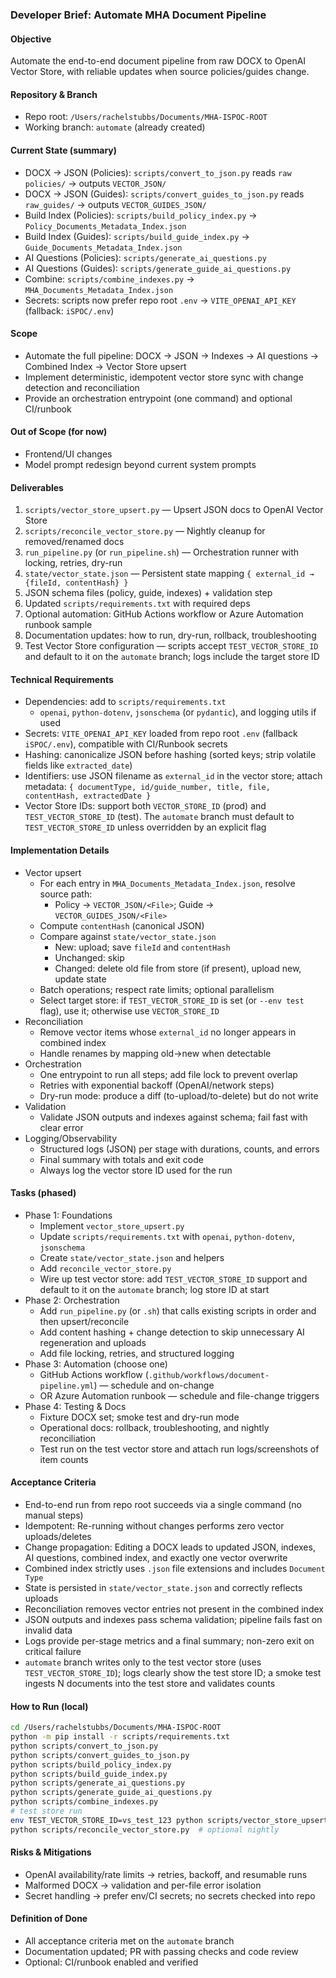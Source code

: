 ### Developer Brief: Automate MHA Document Pipeline

#### Objective
Automate the end-to-end document pipeline from raw DOCX to OpenAI Vector Store, with reliable updates when source policies/guides change.

#### Repository & Branch
- Repo root: `/Users/rachelstubbs/Documents/MHA-ISPOC-ROOT`
- Working branch: `automate` (already created)

#### Current State (summary)
- DOCX → JSON (Policies): `scripts/convert_to_json.py` reads `raw policies/` → outputs `VECTOR_JSON/`
- DOCX → JSON (Guides): `scripts/convert_guides_to_json.py` reads `raw_guides/` → outputs `VECTOR_GUIDES_JSON/`
- Build Index (Policies): `scripts/build_policy_index.py` → `Policy_Documents_Metadata_Index.json`
- Build Index (Guides): `scripts/build_guide_index.py` → `Guide_Documents_Metadata_Index.json`
- AI Questions (Policies): `scripts/generate_ai_questions.py`
- AI Questions (Guides): `scripts/generate_guide_ai_questions.py`
- Combine: `scripts/combine_indexes.py` → `MHA_Documents_Metadata_Index.json`
- Secrets: scripts now prefer repo root `.env` → `VITE_OPENAI_API_KEY` (fallback: `iSPOC/.env`)

#### Scope
- Automate the full pipeline: DOCX → JSON → Indexes → AI questions → Combined Index → Vector Store upsert
- Implement deterministic, idempotent vector store sync with change detection and reconciliation
- Provide an orchestration entrypoint (one command) and optional CI/runbook

#### Out of Scope (for now)
- Frontend/UI changes
- Model prompt redesign beyond current system prompts

#### Deliverables
1) `scripts/vector_store_upsert.py` — Upsert JSON docs to OpenAI Vector Store
2) `scripts/reconcile_vector_store.py` — Nightly cleanup for removed/renamed docs
3) `run_pipeline.py` (or `run_pipeline.sh`) — Orchestration runner with locking, retries, dry-run
4) `state/vector_state.json` — Persistent state mapping `{ external_id → {fileId, contentHash} }`
5) JSON schema files (policy, guide, indexes) + validation step
6) Updated `scripts/requirements.txt` with required deps
7) Optional automation: GitHub Actions workflow or Azure Automation runbook sample
8) Documentation updates: how to run, dry-run, rollback, troubleshooting
9) Test Vector Store configuration — scripts accept `TEST_VECTOR_STORE_ID` and default to it on the `automate` branch; logs include the target store ID

#### Technical Requirements
- Dependencies: add to `scripts/requirements.txt`
  - `openai`, `python-dotenv`, `jsonschema` (or `pydantic`), and logging utils if used
- Secrets: `VITE_OPENAI_API_KEY` loaded from repo root `.env` (fallback `iSPOC/.env`), compatible with CI/Runbook secrets
- Hashing: canonicalize JSON before hashing (sorted keys; strip volatile fields like `extracted_date`)
- Identifiers: use JSON filename as `external_id` in the vector store; attach metadata: `{ documentType, id/guide_number, title, file, contentHash, extractedDate }`
- Vector Store IDs: support both `VECTOR_STORE_ID` (prod) and `TEST_VECTOR_STORE_ID` (test). The `automate` branch must default to `TEST_VECTOR_STORE_ID` unless overridden by an explicit flag

#### Implementation Details
- Vector upsert
  - For each entry in `MHA_Documents_Metadata_Index.json`, resolve source path:
    - Policy → `VECTOR_JSON/<File>`; Guide → `VECTOR_GUIDES_JSON/<File>`
  - Compute `contentHash` (canonical JSON)
  - Compare against `state/vector_state.json`
    - New: upload; save `fileId` and `contentHash`
    - Unchanged: skip
    - Changed: delete old file from store (if present), upload new, update state
  - Batch operations; respect rate limits; optional parallelism
  - Select target store: if `TEST_VECTOR_STORE_ID` is set (or `--env test` flag), use it; otherwise use `VECTOR_STORE_ID`
- Reconciliation
  - Remove vector items whose `external_id` no longer appears in combined index
  - Handle renames by mapping old→new when detectable
- Orchestration
  - One entrypoint to run all steps; add file lock to prevent overlap
  - Retries with exponential backoff (OpenAI/network steps)
  - Dry-run mode: produce a diff (to-upload/to-delete) but do not write
- Validation
  - Validate JSON outputs and indexes against schema; fail fast with clear error
- Logging/Observability
  - Structured logs (JSON) per stage with durations, counts, and errors
  - Final summary with totals and exit code
  - Always log the vector store ID used for the run

#### Tasks (phased)
- Phase 1: Foundations
  - Implement `vector_store_upsert.py`
  - Update `scripts/requirements.txt` with `openai`, `python-dotenv`, `jsonschema`
  - Create `state/vector_state.json` and helpers
  - Add `reconcile_vector_store.py`
  - Wire up test vector store: add `TEST_VECTOR_STORE_ID` support and default to it on the `automate` branch; log store ID at start
- Phase 2: Orchestration
  - Add `run_pipeline.py` (or `.sh`) that calls existing scripts in order and then upsert/reconcile
  - Add content hashing + change detection to skip unnecessary AI regeneration and uploads
  - Add file locking, retries, and structured logging
- Phase 3: Automation (choose one)
  - GitHub Actions workflow (`.github/workflows/document-pipeline.yml`) — schedule and on-change
  - OR Azure Automation runbook — schedule and file-change triggers
- Phase 4: Testing & Docs
  - Fixture DOCX set; smoke test and dry-run mode
  - Operational docs: rollback, troubleshooting, and nightly reconciliation
  - Test run on the test vector store and attach run logs/screenshots of item counts

#### Acceptance Criteria
- End-to-end run from repo root succeeds via a single command (no manual steps)
- Idempotent: Re-running without changes performs zero vector uploads/deletes
- Change propagation: Editing a DOCX leads to updated JSON, indexes, AI questions, combined index, and exactly one vector overwrite
- Combined index strictly uses `.json` file extensions and includes `Document Type`
- State is persisted in `state/vector_state.json` and correctly reflects uploads
- Reconciliation removes vector entries not present in the combined index
- JSON outputs and indexes pass schema validation; pipeline fails fast on invalid data
- Logs provide per-stage metrics and a final summary; non-zero exit on critical failure
- `automate` branch writes only to the test vector store (uses `TEST_VECTOR_STORE_ID`); logs clearly show the test store ID; a smoke test ingests N documents into the test store and validates counts

#### How to Run (local)
```bash
cd /Users/rachelstubbs/Documents/MHA-ISPOC-ROOT
python -m pip install -r scripts/requirements.txt
python scripts/convert_to_json.py
python scripts/convert_guides_to_json.py
python scripts/build_policy_index.py
python scripts/build_guide_index.py
python scripts/generate_ai_questions.py
python scripts/generate_guide_ai_questions.py
python scripts/combine_indexes.py
# test store run
env TEST_VECTOR_STORE_ID=vs_test_123 python scripts/vector_store_upsert.py  # new
python scripts/reconcile_vector_store.py  # optional nightly
```

#### Risks & Mitigations
- OpenAI availability/rate limits → retries, backoff, and resumable runs
- Malformed DOCX → validation and per-file error isolation
- Secret handling → prefer env/CI secrets; no secrets checked into repo

#### Definition of Done
- All acceptance criteria met on the `automate` branch
- Documentation updated; PR with passing checks and code review
- Optional: CI/runbook enabled and verified
